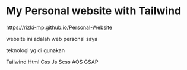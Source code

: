 # My Personal website with Tailwind
https://rizki-mp.github.io/Personal-Website

website ini adalah web personal saya

teknologi yg di gunakan

Tailwind
Html
Css
Js
Scss
AOS
GSAP
